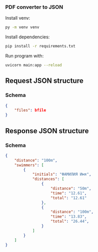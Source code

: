 ### PDF converter to JSON

Install venv:
```sh
py -m venv venv
```

Install dependencies:
```sh
pip install -r requirements.txt
```

Run program with:
```sh
uvicorn main:app --reload
```

## Request JSON structure
### Schema
```json
{
    "files": bfile
}
```


## Response JSON structure
### Schema
```json
{
    "distance": "100m",
    "swimmers": [
        {
            "initials": "ФАМИЛИЯ Имя",
            "distances": [
                {
                    "distance": "50m",
                    "time": "12.61",
                    "total": "12.61"
                },
                {
                    "distance": "100m",
                    "time": "13.83",
                    "total": "26.44",
                }
            ]
        }
    ]
}
```
